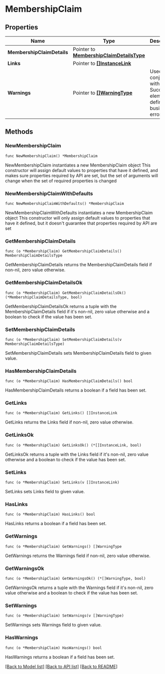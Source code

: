 # MembershipClaim

## Properties

Name | Type | Description | Notes
------------ | ------------- | ------------- | -------------
**MembershipClaimDetails** | Pointer to [**MembershipClaimDetailsType**](MembershipClaimDetailsType.md) |  | [optional] 
**Links** | Pointer to [**[]InstanceLink**](InstanceLink.md) |  | [optional] 
**Warnings** | Pointer to [**[]WarningType**](WarningType.md) | Used in conjunction with the Success element to define a business error. | [optional] 

## Methods

### NewMembershipClaim

`func NewMembershipClaim() *MembershipClaim`

NewMembershipClaim instantiates a new MembershipClaim object
This constructor will assign default values to properties that have it defined,
and makes sure properties required by API are set, but the set of arguments
will change when the set of required properties is changed

### NewMembershipClaimWithDefaults

`func NewMembershipClaimWithDefaults() *MembershipClaim`

NewMembershipClaimWithDefaults instantiates a new MembershipClaim object
This constructor will only assign default values to properties that have it defined,
but it doesn't guarantee that properties required by API are set

### GetMembershipClaimDetails

`func (o *MembershipClaim) GetMembershipClaimDetails() MembershipClaimDetailsType`

GetMembershipClaimDetails returns the MembershipClaimDetails field if non-nil, zero value otherwise.

### GetMembershipClaimDetailsOk

`func (o *MembershipClaim) GetMembershipClaimDetailsOk() (*MembershipClaimDetailsType, bool)`

GetMembershipClaimDetailsOk returns a tuple with the MembershipClaimDetails field if it's non-nil, zero value otherwise
and a boolean to check if the value has been set.

### SetMembershipClaimDetails

`func (o *MembershipClaim) SetMembershipClaimDetails(v MembershipClaimDetailsType)`

SetMembershipClaimDetails sets MembershipClaimDetails field to given value.

### HasMembershipClaimDetails

`func (o *MembershipClaim) HasMembershipClaimDetails() bool`

HasMembershipClaimDetails returns a boolean if a field has been set.

### GetLinks

`func (o *MembershipClaim) GetLinks() []InstanceLink`

GetLinks returns the Links field if non-nil, zero value otherwise.

### GetLinksOk

`func (o *MembershipClaim) GetLinksOk() (*[]InstanceLink, bool)`

GetLinksOk returns a tuple with the Links field if it's non-nil, zero value otherwise
and a boolean to check if the value has been set.

### SetLinks

`func (o *MembershipClaim) SetLinks(v []InstanceLink)`

SetLinks sets Links field to given value.

### HasLinks

`func (o *MembershipClaim) HasLinks() bool`

HasLinks returns a boolean if a field has been set.

### GetWarnings

`func (o *MembershipClaim) GetWarnings() []WarningType`

GetWarnings returns the Warnings field if non-nil, zero value otherwise.

### GetWarningsOk

`func (o *MembershipClaim) GetWarningsOk() (*[]WarningType, bool)`

GetWarningsOk returns a tuple with the Warnings field if it's non-nil, zero value otherwise
and a boolean to check if the value has been set.

### SetWarnings

`func (o *MembershipClaim) SetWarnings(v []WarningType)`

SetWarnings sets Warnings field to given value.

### HasWarnings

`func (o *MembershipClaim) HasWarnings() bool`

HasWarnings returns a boolean if a field has been set.


[[Back to Model list]](../README.md#documentation-for-models) [[Back to API list]](../README.md#documentation-for-api-endpoints) [[Back to README]](../README.md)


